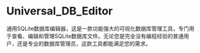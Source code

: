 # Universal_DB_Editor
通用SQLite数据库编辑器，这是一款功能强大的可视化数据库管理工具，专门用于查看、编辑和管理SQLite数据库文件。无论您是完全没有编程经验的普通用户，还是专业的数据库管理员，这款工具都能满足您的需求。
